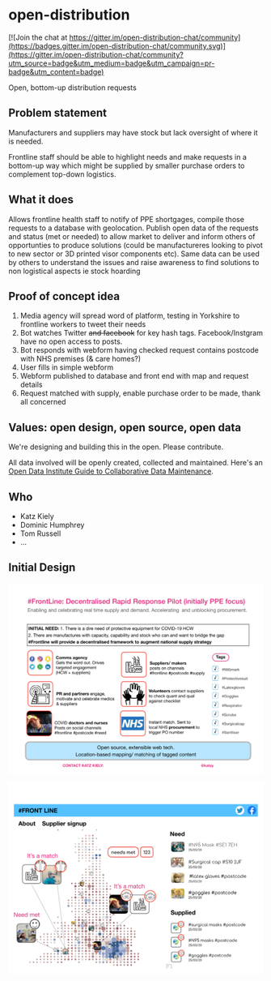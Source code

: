 # open-distribution

[![Join the chat at https://gitter.im/open-distribution-chat/community](https://badges.gitter.im/open-distribution-chat/community.svg)](https://gitter.im/open-distribution-chat/community?utm_source=badge&utm_medium=badge&utm_campaign=pr-badge&utm_content=badge)

Open, bottom-up distribution requests

## Problem statement

Manufacturers and suppliers may have stock but lack oversight of where it is needed.

Frontline staff should be able to highlight needs and make requests in a bottom-up way which
might be supplied by smaller purchase orders to complement top-down logistics.

## What it does

Allows frontline health staff to notify of PPE shortgages, compile those requests to a
database with geolocation. Publish open data of the requests and status (met or needed) to
allow market to deliver and inform others of opportunties to produce solutions (could be
manufactureres looking to pivot to new sector or 3D printed visor components etc). Same data
can be used by others to understand the issues and raise awareness to find solutions to non
logistical aspects ie stock hoarding

## Proof of concept idea

1. Media agency will spread word of platform, testing in Yorkshire to frontline workers to
   tweet their needs
2. Bot watches Twitter ~~and facebook~~ for key hash tags. Facebook/Instgram have no open
   access to posts.
3. Bot responds with webform having checked request contains postcode with NHS premises
   (& care homes?)
4. User fills in simple webform
5. Webform published to database and front end with map and request details
6. Request matched with supply, enable purchase order to be made, thank all concerned

## Values: open design, open source, open data

We're designing and building this in the open. Please contribute.

All data involved will be openly created, collected and maintained. Here's an [Open Data
Institute Guide to Collaborative Data
Maintenance](https://collaborative-data.theodi.org/what-is-collaborative-maintenance/).

## Who

- Katz Kiely
- Dominic Humphrey
- Tom Russell
- &hellip;

## Initial Design

![Concept note](images/frontline-initial-design-1.png)

![Request/match map](./images/frontline-initial-design-2.png)

